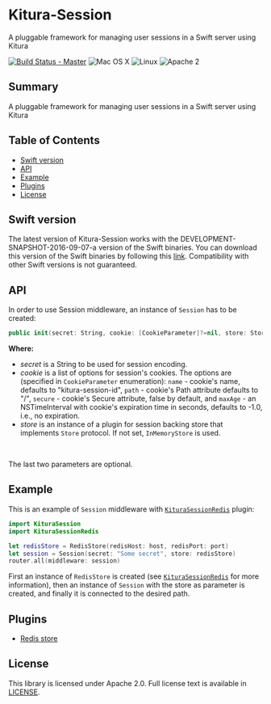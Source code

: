 # Kitura-Session
A pluggable framework for managing user sessions in a Swift server using Kitura

[![Build Status - Master](https://travis-ci.org/IBM-Swift/Kitura.svg?branch=master)](https://travis-ci.org/IBM-Swift/Kitura-Session)
![Mac OS X](https://img.shields.io/badge/os-Mac%20OS%20X-green.svg?style=flat)
![Linux](https://img.shields.io/badge/os-linux-green.svg?style=flat)
![Apache 2](https://img.shields.io/badge/license-Apache2-blue.svg?style=flat)

## Summary
A pluggable framework for managing user sessions in a Swift server using Kitura

## Table of Contents
* [Swift version](#swift-version)
* [API](#api)
* [Example](#example)
* [Plugins](#plugins)
* [License](#license)

## Swift version
The latest version of Kitura-Session works with the DEVELOPMENT-SNAPSHOT-2016-09-07-a version of the Swift binaries. You can download this version of the Swift binaries by following this [link](https://swift.org/download/). Compatibility with other Swift versions is not guaranteed.


## API
In order to use Session middleware, an instance of `Session` has to be created:
```swift
public init(secret: String, cookie: [CookieParameter]?=nil, store: Store?=nil)
```
**Where:**
   - *secret* is a String to be used for session encoding.
   - *cookie* is a list of options for session's cookies. The options are (specified in `CookieParameter` enumeration): `name` - cookie's name, defaults to "kitura-session-id", `path` - cookie's Path attribute defaults to "/", `secure` - cookie's Secure attribute, false by default, and `maxAge` - an NSTimeInterval with cookie's expiration time in seconds, defaults to -1.0, i.e., no expiration.
   - *store* is an instance of a plugin for session backing store that implements `Store` protocol. If not set, `InMemoryStore` is used.
   <br>

   The last two parameters are optional.

## Example

This is an example of `Session` middleware with [`KituraSessionRedis`](https://github.com/IBM-Swift/Kitura-Session-Redis) plugin:

```swift
import KituraSession
import KituraSessionRedis

let redisStore = RedisStore(redisHost: host, redisPort: port)
let session = Session(secret: "Some secret", store: redisStore)
router.all(middleware: session)
```
First an instance of `RedisStore` is created (see [`KituraSessionRedis`](https://github.com/IBM-Swift/Kitura-Session-Redis) for more information), then an instance of `Session` with the store as parameter is created, and finally it is connected to the desired path.

## Plugins

* [Redis store](https://github.com/IBM-Swift/Kitura-Session-Redis)

## License
This library is licensed under Apache 2.0. Full license text is available in [LICENSE](LICENSE.txt).
